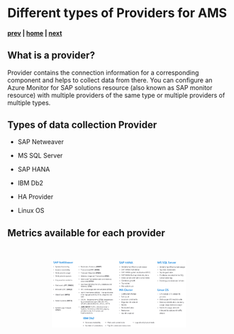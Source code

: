 # Different types of Providers for AMS

#### [prev](./availability&pricing.md) | [home](./introduction.md)  | [next](./prerequisites&config.md)

## What is a provider?

Provider contains the connection information for a corresponding component and helps to collect data from there. You can configure an Azure Monitor for SAP solutions resource (also known as SAP monitor resource) with multiple providers of the same type or multiple providers of multiple types.


## Types of data collection Provider

* SAP Netweaver

* MS SQL Server

* SAP HANA

* IBM Db2

* HA Provider

* Linux OS


## Metrics available for each provider

<br>
<p align="center">
<img src="/content/sap-on-azure/images/metrics.png" width="60%" height="60%">
</p>
<br>
